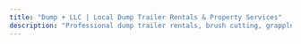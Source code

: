 ```yaml
---
title: "Dump + LLC | Local Dump Trailer Rentals & Property Services"
description: "Professional dump trailer rentals, brush cutting, grapple work, and bush hogging services."
---
```

